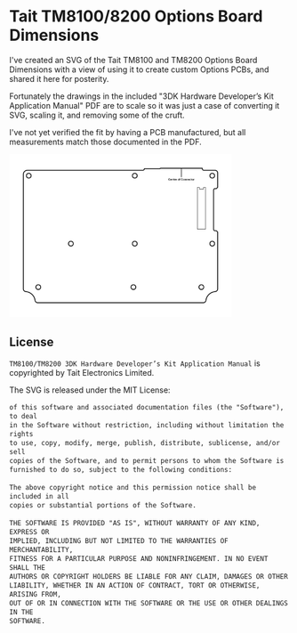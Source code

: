 

# Tait TM8100/8200 Options Board Dimensions

I've created an SVG of the Tait TM8100 and TM8200 Options Board Dimensions with a view of using it to create custom Options PCBs, and shared it here for posterity. 

Fortunately the drawings in the included "3DK Hardware Developer’s Kit Application Manual" PDF are to scale so it was just a case of converting it SVG, scaling it, and removing some of the cruft. 

I've not yet verified the fit by having a PCB manufactured, but all measurements match those documented in the PDF.


<img src="TM8100-8200_Options_Board_Dimensions.png" width="400">


## License

`TM8100/TM8200 3DK Hardware Developer’s Kit Application Manual` is copyrighted by Tait Electronics Limited.

The SVG is released under the MIT License:

```Permission is hereby granted, free of charge, to any person obtaining a copy
of this software and associated documentation files (the "Software"), to deal
in the Software without restriction, including without limitation the rights
to use, copy, modify, merge, publish, distribute, sublicense, and/or sell
copies of the Software, and to permit persons to whom the Software is
furnished to do so, subject to the following conditions:

The above copyright notice and this permission notice shall be included in all
copies or substantial portions of the Software.

THE SOFTWARE IS PROVIDED "AS IS", WITHOUT WARRANTY OF ANY KIND, EXPRESS OR
IMPLIED, INCLUDING BUT NOT LIMITED TO THE WARRANTIES OF MERCHANTABILITY,
FITNESS FOR A PARTICULAR PURPOSE AND NONINFRINGEMENT. IN NO EVENT SHALL THE
AUTHORS OR COPYRIGHT HOLDERS BE LIABLE FOR ANY CLAIM, DAMAGES OR OTHER
LIABILITY, WHETHER IN AN ACTION OF CONTRACT, TORT OR OTHERWISE, ARISING FROM,
OUT OF OR IN CONNECTION WITH THE SOFTWARE OR THE USE OR OTHER DEALINGS IN THE
SOFTWARE.
```
